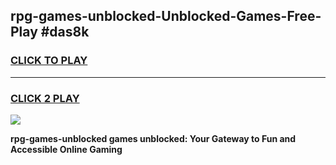 
## rpg-games-unblocked-Unblocked-Games-Free-Play #das8k
<h3>
<a href="https://us.freeplayer.one?title=rpg-games-unblocked&ref=9M">CLICK TO PLAY</a></h3>
<hr>

<h3>
<a href="https://us.freeplayer.one?title=rpg-games-unblocked&ref=9M">CLICK 2 PLAY</a>
  
</h3>

<a href="https://us.freeplayer.one?title=rpg-games-unblocked&ref=9M"><img src="https://clearcache.store/games.png"></a>


**rpg-games-unblocked games unblocked: Your Gateway to Fun and Accessible Online Gaming**
